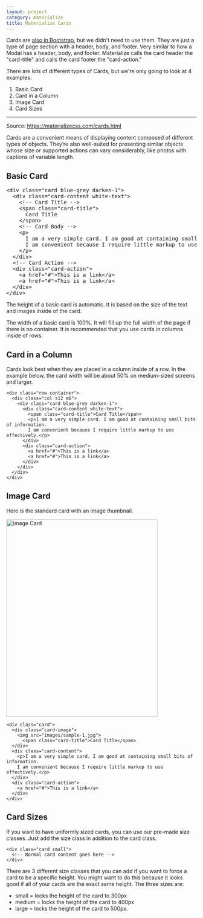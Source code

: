 ```yaml
---
layout: project
category: materialize
title: Materialize Cards
---
```


<p>Cards are <a href="https://www.w3schools.com/bootstrap4/bootstrap_cards.asp">also in Bootstrap</a>, but we didn't need to use them. They are just a type of page section with a header, body, and footer. Very similar to how a Modal has a header, body, and footer. Materialize calls the card header the "card-title" and calls the card footer the "card-action."</p>
<p>There are lots of different types of Cards, but we're only going to look at 4 examples:</p>
<ol>
<li>Basic Card</li>
<li>Card in a Column</li>
<li>Image Card</li>
<li>Card Sizes</li>
</ol>
<hr>
<p>Source: <a href="https://materializecss.com/cards.html">https://materializecss.com/cards.html</a></p>
<p><span>Cards are a convenient means of displaying content composed of different types of objects. They’re also well-suited for presenting similar objects whose size or supported actions can vary considerably, like photos with captions of variable length.</span></p>
<h2>Basic Card</h2>
<pre>&lt;div class="card blue-grey darken-1"&gt;
  &lt;div class="card-content white-text"&gt;<br>    &lt;!-- Card Title --&gt;
    &lt;span class="card-title"&gt;<br>      Card Title<br>    &lt;/span&gt;<br>    &lt;!-- Card Body --&gt;
    &lt;p&gt;<br>      I am a very simple card. I am good at containing small bits of information.
      I am convenient because I require little markup to use effectively.<br>    &lt;/p&gt;
  &lt;/div&gt;<br>  &lt;!-- Card Action --&gt;
  &lt;div class="card-action"&gt;
    &lt;a href="#"&gt;This is a link&lt;/a&gt;
    &lt;a href="#"&gt;This is a link&lt;/a&gt;
  &lt;/div&gt;
&lt;/div&gt;</pre>
<p>The height of a basic card is automatic. It is based on the size of the text and images inside of the card.</p>
<p>The width of a basic card is 100%. It will fill up the full width of the page if there is no container. It is recommended that you use cards in columns inside of rows.</p>
<h2>Card in a Column</h2>
<p>Cards look best when they are placed in a column inside of a row. In the example below, the card width will be about 50% on medium-sized screens and larger.</p>
<pre class=" language-markup"><code class=" language-markup"><span class="token tag"><span class="token punctuation">&lt;</span>div <span class="token attr-name">class</span><span class="token attr-value"><span class="token punctuation">=</span><span class="token punctuation">"</span>row container<span class="token punctuation">"</span></span><span class="token punctuation">&gt;</span></span>
  <span class="token tag"><span class="token punctuation">&lt;</span>div <span class="token attr-name">class</span><span class="token attr-value"><span class="token punctuation">=</span><span class="token punctuation">"</span>col s12 m6<span class="token punctuation">"</span></span><span class="token punctuation">&gt;</span></span>
    <span class="token tag"><span class="token punctuation">&lt;</span>div <span class="token attr-name">class</span><span class="token attr-value"><span class="token punctuation">=</span><span class="token punctuation">"</span>card blue-grey darken-1<span class="token punctuation">"</span></span><span class="token punctuation">&gt;</span></span>
      <span class="token tag"><span class="token punctuation">&lt;</span>div <span class="token attr-name">class</span><span class="token attr-value"><span class="token punctuation">=</span><span class="token punctuation">"</span>card-content white-text<span class="token punctuation">"</span></span><span class="token punctuation">&gt;</span></span>
        <span class="token tag"><span class="token punctuation">&lt;</span>span <span class="token attr-name">class</span><span class="token attr-value"><span class="token punctuation">=</span><span class="token punctuation">"</span>card-title<span class="token punctuation">"</span></span><span class="token punctuation">&gt;</span></span>Card Title<span class="token tag"><span class="token punctuation">&lt;/</span>span<span class="token punctuation">&gt;</span></span>
        <span class="token tag"><span class="token punctuation">&lt;</span>p<span class="token punctuation">&gt;</span></span>I am a very simple card. I am good at containing small bits of information.
        I am convenient because I require little markup to use effectively.<span class="token tag"><span class="token punctuation">&lt;/</span>p<span class="token punctuation">&gt;</span></span>
      <span class="token tag"><span class="token punctuation">&lt;/</span>div<span class="token punctuation">&gt;</span></span>
      <span class="token tag"><span class="token punctuation">&lt;</span>div <span class="token attr-name">class</span><span class="token attr-value"><span class="token punctuation">=</span><span class="token punctuation">"</span>card-action<span class="token punctuation">"</span></span><span class="token punctuation">&gt;</span></span>
        <span class="token tag"><span class="token punctuation">&lt;</span>a <span class="token attr-name">href</span><span class="token attr-value"><span class="token punctuation">=</span><span class="token punctuation">"</span>#<span class="token punctuation">"</span></span><span class="token punctuation">&gt;</span></span>This is a link<span class="token tag"><span class="token punctuation">&lt;/</span>a<span class="token punctuation">&gt;</span></span>
        <span class="token tag"><span class="token punctuation">&lt;</span>a <span class="token attr-name">href</span><span class="token attr-value"><span class="token punctuation">=</span><span class="token punctuation">"</span>#<span class="token punctuation">"</span></span><span class="token punctuation">&gt;</span></span>This is a link<span class="token tag"><span class="token punctuation">&lt;/</span>a<span class="token punctuation">&gt;</span></span>
      <span class="token tag"><span class="token punctuation">&lt;/</span>div<span class="token punctuation">&gt;</span></span>
    <span class="token tag"><span class="token punctuation">&lt;/</span>div<span class="token punctuation">&gt;</span></span>
  <span class="token tag"><span class="token punctuation">&lt;/</span>div<span class="token punctuation">&gt;</span></span>
<span class="token tag"><span class="token punctuation">&lt;/</span>div<span class="token punctuation">&gt;</span></span></code></pre>
<h2>Image Card</h2>
<p>Here is the standard card with an image thumbnail.</p>
<p><img src="/wdarchive/materialize/images/materializeImageCard.png" alt="image Card" width="400" height="523" data-api-endpoint="https://hilliard.instructure.com/api/v1/courses/31582/files/11564683" data-api-returntype="File"></p>
<pre class=" language-markup"><code class=" language-markup"><span class="token tag"><span class="token punctuation">&lt;</span>div <span class="token attr-name">class</span><span class="token attr-value"><span class="token punctuation">=</span><span class="token punctuation">"</span>card<span class="token punctuation">"</span></span><span class="token punctuation">&gt;</span></span>
  <span class="token tag"><span class="token punctuation">&lt;</span>div <span class="token attr-name">class</span><span class="token attr-value"><span class="token punctuation">=</span><span class="token punctuation">"</span>card-image<span class="token punctuation">"</span></span><span class="token punctuation">&gt;</span></span>
    <span class="token tag"><span class="token punctuation">&lt;</span>img <span class="token attr-name">src</span><span class="token attr-value"><span class="token punctuation">=</span><span class="token punctuation">"</span>images/sample-1.jpg<span class="token punctuation">"</span></span><span class="token punctuation">&gt;</span></span>
      <span class="token tag"><span class="token punctuation">&lt;</span>span <span class="token attr-name">class</span><span class="token attr-value"><span class="token punctuation">=</span><span class="token punctuation">"</span>card-title<span class="token punctuation">"</span></span><span class="token punctuation">&gt;</span></span>Card Title<span class="token tag"><span class="token punctuation">&lt;/</span>span<span class="token punctuation">&gt;</span></span>
  <span class="token tag"><span class="token punctuation">&lt;/</span>div<span class="token punctuation">&gt;</span></span>
  <span class="token tag"><span class="token punctuation">&lt;</span>div <span class="token attr-name">class</span><span class="token attr-value"><span class="token punctuation">=</span><span class="token punctuation">"</span>card-content<span class="token punctuation">"</span></span><span class="token punctuation">&gt;</span></span>
    <span class="token tag"><span class="token punctuation">&lt;</span>p<span class="token punctuation">&gt;</span></span>I am a very simple card. I am good at containing small bits of information.
    I am convenient because I require little markup to use effectively.<span class="token tag"><span class="token punctuation">&lt;/</span>p<span class="token punctuation">&gt;</span></span>
  <span class="token tag"><span class="token punctuation">&lt;/</span>div<span class="token punctuation">&gt;</span></span>
  <span class="token tag"><span class="token punctuation">&lt;</span>div <span class="token attr-name">class</span><span class="token attr-value"><span class="token punctuation">=</span><span class="token punctuation">"</span>card-action<span class="token punctuation">"</span></span><span class="token punctuation">&gt;</span></span>
    <span class="token tag"><span class="token punctuation">&lt;</span>a <span class="token attr-name">href</span><span class="token attr-value"><span class="token punctuation">=</span><span class="token punctuation">"</span>#<span class="token punctuation">"</span></span><span class="token punctuation">&gt;</span></span>This is a link<span class="token tag"><span class="token punctuation">&lt;/</span>a<span class="token punctuation">&gt;</span></span>
  <span class="token tag"><span class="token punctuation">&lt;/</span>div<span class="token punctuation">&gt;</span></span>
<span class="token tag"><span class="token punctuation">&lt;/</span>div<span class="token punctuation">&gt;</span></span></code></pre>
<h2>Card Sizes</h2>
<p><span>If you want to have uniformly sized cards, you can use our pre-made size classes. Just add the size class in addition to the card class.</span></p>
<pre class=" language-markup"><code class=" language-markup"><span class="token tag"><span class="token punctuation">&lt;</span>div <span class="token attr-name">class</span><span class="token attr-value"><span class="token punctuation">=</span><span class="token punctuation">"</span>card small<span class="token punctuation">"</span></span><span class="token punctuation">&gt;</span></span>
  <span class="token comment">&lt;!-- Normal card content goes here --&gt;</span>
<span class="token tag"><span class="token punctuation">&lt;/</span>div<span class="token punctuation">&gt;</span></span></code></pre>
<p>There are 3 different size classes that you can add if you want to force a card to be a specific height. You might want to do this because it looks good if all of your cards are the exact same height. The three sizes are:</p>
<ul>
<li>small = <span>locks the height of the card to</span> 300px</li>
<li>medium = <span>locks the height of the card to</span> 400px</li>
<li>large = <span>locks the height of the card to 500px.</span>
</li>
</ul>
